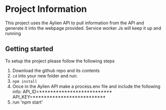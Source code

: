 # Project Information

This project uses the Aylien API to pull information from the API and generate it into the webpage provided. Service worker Js will keep it up and running

## Getting started

To setup the project please follow the following steps

1. Download the github repo and its contents
2. `cd` into your new folder and run:
3. `npm install`
4. Once in the Aylien API make a process.env file and include the following info:
   API_ID=**************************
   API_KEY=**************************
5. run 'npm start' 
